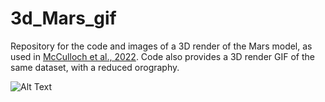 # 3d_Mars_gif
Repository for the code and images of a 3D render of the Mars model, as used in [McCulloch et al., 2022](https://doi.org/10.5194/egusphere-2022-718). Code also provides a 3D render GIF of the same dataset, with a reduced orography.

![Alt Text](https://github.com/dannymcculloch/3d_Mars_gif/blob/main/Mars_LLD_dust_test.gif)
